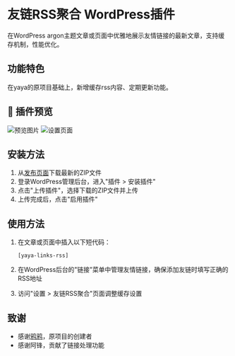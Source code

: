 # 友链RSS聚合 WordPress插件
在WordPress argon主题文章或页面中优雅地展示友情链接的最新文章，支持缓存机制，性能优化。

## 功能特色
在yaya的原项目基础上，新增缓存rss内容、定期更新功能。

## 📸 插件预览
![预览图片](https://github.com/user-attachments/assets/2481eb61-6ee7-4438-b32e-e16bf5faa9a9)
![设置页面](https://github.com/user-attachments/assets/e06e4975-8642-4ea4-baa2-b10624437e17)

## 安装方法

1. 从[发布页面](https://github.com/Rao-Ruixian/argon-rss-links/releases)下载最新的ZIP文件
2. 登录WordPress管理后台，进入"插件 > 安装插件"
3. 点击"上传插件"，选择下载的ZIP文件并上传
4. 上传完成后，点击"启用插件"

## 使用方法

1. 在文章或页面中插入以下短代码：
   ```
   [yaya-links-rss]
   ```

2. 在WordPress后台的"链接"菜单中管理友情链接，确保添加友链时填写正确的RSS地址

3. 访问"设置 > 友链RSS聚合"页面调整缓存设置


## 致谢

- 感谢[鸦鸦](https://github.com/crowya)，原项目的创建者
- 感谢阿锋，贡献了链接处理功能
